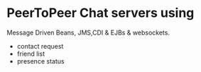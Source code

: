 # PeerToPeer Chat servers using 
Message Driven Beans, JMS,CDI & EJBs & websockets.

- contact request
- friend list
- presence status
